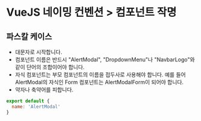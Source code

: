 # VueJS 네이밍 컨벤션 > 컴포넌트 작명

## 파스칼 케이스
- 대문자로 시작합니다.
- 컴포넌트 이름은 반드시 "AlertModal", "DropdownMenu"나 "NavbarLogo"와 같이 단어의 조합이어야 합니다.
- 자식 컴포넌트는 부모 컴포넌트의 이름을 접두사로 사용해야 합니다. 예를 들어 AlertModal의 자식인 Form 컴포넌트는 AlertModalForm이 되어야 합니다.
- 약자나 축약어를 피합니다.


```javascript
export default {
  name: 'AlertModal'
}
```

